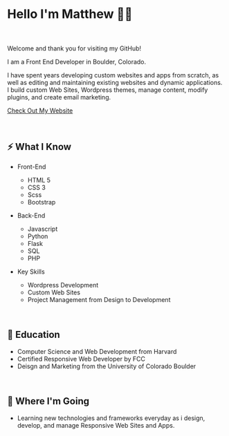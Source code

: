 
# Hello I'm Matthew 🙋‍♂️ 
### 

<br>

Welcome and thank you for visiting my GitHub! 

I am a Front End Developer in Boulder, Colorado.

I have spent years developing custom websites and apps from scratch, as well as editing and maintaining existing websites and dynamic applications. I build custom Web Sites, Wordpress themes, manage content, modify plugins, and create email marketing.

[ Check Out My Website](https://matthewpco.github.io/)



<br>

## ⚡ What I Know
- Front-End
    - HTML 5
    - CSS 3
    - Scss
    - Bootstrap 

- Back-End
    - Javascript
    - Python 
    - Flask
    - SQL
    - PHP

- Key Skills
    - Wordpress Development
    - Custom Web Sites
    - Project Management from Design to Development
    
<br>

## 📜 Education
- Computer Science and Web Development from Harvard
- Certified Responsive Web Developer by FCC
- Deisgn and Marketing from the University of Colorado Boulder

<br>

## 🚀 Where I'm Going
- Learning new technologies and frameworks everyday as i design, develop, and manage Responsive Web Sites and Apps.
